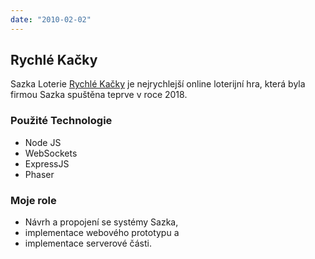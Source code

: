 ```yaml
---
date: "2010-02-02"
---
```

## Rychlé Kačky
Sazka Loterie [Rychlé Kačky](https://www.sazka.cz/loterie/rychle-kacky) je nejrychlejší online loterijní hra,
která byla firmou Sazka spuštěna teprve v roce 2018.

### Použité Technologie
 * Node JS
 * WebSockets
 * ExpressJS
 * Phaser

### Moje role
 * Návrh a propojení se systémy Sazka,
 * implementace webového prototypu a
 * implementace serverové části.
